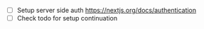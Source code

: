 -   [ ] Setup server side auth https://nextjs.org/docs/authentication
-   [ ] Check todo for setup continuation
